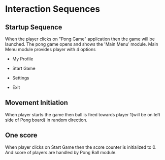 # Interaction Sequences

## Startup Sequence

When the player clicks on "Pong Game" application
then the game will be launched.
The pong game opens and shows the 'Main Menu' module.
Main Menu module provides player with 4 options

- My Profile

- Start Game

- Settings

- Exit

## Movement Initiation

When player starts the game then ball is fired towards
player 1(will be on left side of Pong board) in random direction.

## One score

When player clicks on Start Game then the score counter is
initialized to 0. And score of players are handled by Pong Ball module.

